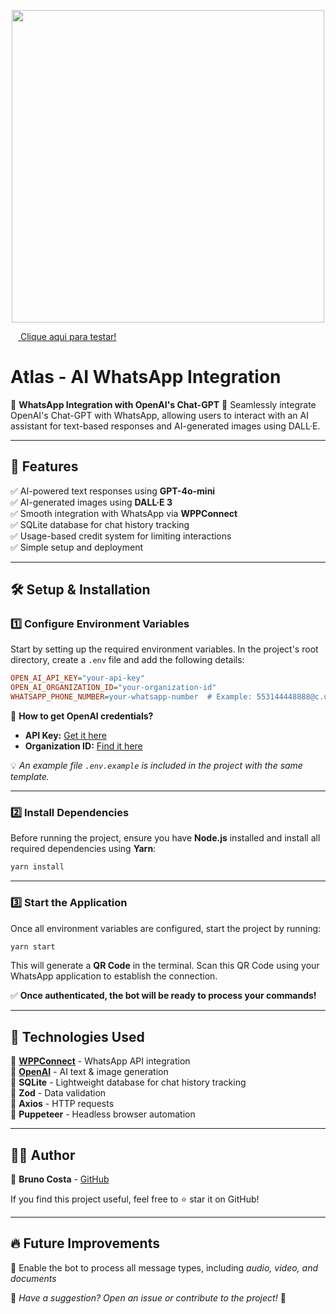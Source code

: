 
<p align="center">
      <img src="https://repository-images.githubusercontent.com/594485098/da696f60-dc49-4007-8ccb-19d077cc2062" width="500">
</p>

<a href="https://wa.me/5511930584364" target="_blank">
  <img src="https://upload.wikimedia.org/wikipedia/commons/6/6b/WhatsApp.svg" width="12" height="12" style="vertical-align: middle;">
  Clique aqui para testar!
</a>


# Atlas - AI WhatsApp Integration
🚀 **WhatsApp Integration with OpenAI's Chat-GPT** 🚀
Seamlessly integrate OpenAI's Chat-GPT with WhatsApp, allowing users to interact with an AI assistant for text-based responses and AI-generated images using DALL·E.

---

## 📌 Features

✅ AI-powered text responses using **GPT-4o-mini**  
✅ AI-generated images using **DALL·E 3**  
✅ Smooth integration with WhatsApp via **WPPConnect**  
✅ SQLite database for chat history tracking  
✅ Usage-based credit system for limiting interactions  
✅ Simple setup and deployment  

---

## 🛠️ Setup & Installation

### 1️⃣ Configure Environment Variables

Start by setting up the required environment variables. In the project's root directory, create a `.env` file and add the following details:

```ini
OPEN_AI_API_KEY="your-api-key"
OPEN_AI_ORGANIZATION_ID="your-organization-id"
WHATSAPP_PHONE_NUMBER=your-whatsapp-number  # Example: 553144448888@c.us
```

📌 **How to get OpenAI credentials?**
- **API Key:** [Get it here](https://beta.openai.com/account/api-keys)
- **Organization ID:** [Find it here](https://beta.openai.com/account/org-settings)

💡 *An example file `.env.example` is included in the project with the same template.*

---

### 2️⃣ Install Dependencies

Before running the project, ensure you have **Node.js** installed and install all required dependencies using **Yarn**:

```sh
yarn install
```

---

### 3️⃣ Start the Application

Once all environment variables are configured, start the project by running:

```sh
yarn start
```

This will generate a **QR Code** in the terminal. Scan this QR Code using your WhatsApp application to establish the connection.

✅ **Once authenticated, the bot will be ready to process your commands!**

---

## 📜 Technologies Used

🔹 **[WPPConnect](https://wppconnect.io/)** - WhatsApp API integration  
🔹 **[OpenAI](https://openai.com/)** - AI text & image generation  
🔹 **SQLite** - Lightweight database for chat history tracking  
🔹 **Zod** - Data validation  
🔹 **Axios** - HTTP requests  
🔹 **Puppeteer** - Headless browser automation  

---

## 👨‍💻 Author

🔹 **Bruno Costa** - [GitHub](https://github.com/bbrunocosta)  

If you find this project useful, feel free to ⭐ star it on GitHub!

---

## 🔥 Future Improvements

🔸 Enable the bot to process all message types, including *audio, video, and documents*

📌 *Have a suggestion? Open an issue or contribute to the project!* 🚀

